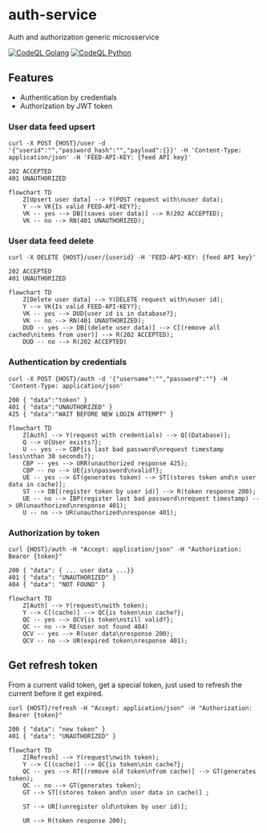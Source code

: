 # auth-service
Auth and authorization generic microsservice

[![CodeQL Golang](https://github.com/guionardo/auth-service/actions/workflows/codeql-analysis-golang.yml/badge.svg)](https://github.com/guionardo/auth-service/actions/workflows/codeql-analysis-golang.yml)
[![CodeQL Python](https://github.com/guionardo/auth-service/actions/workflows/codeql-analysis-python.yml/badge.svg)](https://github.com/guionardo/auth-service/actions/workflows/codeql-analysis-python.yml)

## Features

* Authentication by credentials
* Authorization by JWT token

### User data feed upsert

```curl
curl -X POST {HOST}/user -d '{"userid":"","password_hash":"","payload":{}}' -H 'Content-Type: application/json' -H 'FEED-API-KEY: {feed API key}'

202 ACCEPTED
401 UNAUTHORIZED
```

```mermaid
flowchart TD
    Z[Upsert user data] --> Y(POST request with\nuser data);
    Y --> VK{Is valid FEED-API-KEY?};
    VK -- yes --> DB[(saves user data)] --> R(202 ACCEPTED);
    VK -- no --> RN(401 UNAUTHORIZED);

```

### User data feed delete

```curl
curl -X DELETE {HOST}/user/{userid} -H 'FEED-API-KEY: {feed API key}'

202 ACCEPTED
401 UNAUTHORIZED
```

```mermaid
flowchart TD
    Z[Delete user data] --> Y(DELETE request with\nuser id);
    Y --> VK{Is valid FEED-API-KEY?};
    VK -- yes --> DUD{user id is in database?};
    VK -- no --> RN(401 UNAUTHORIZED);
    DUD -- yes --> DB[(delete user data)] --> C[(remove all cached\nitems from user)] --> R(202 ACCEPTED);
    DUD -- no --> R(202 ACCEPTED)
```

### Authentication by credentials

```curl
curl -X POST {HOST}/auth -d '{"username":"","password":""} -H 'Content-Type: application/json'

200 { "data":"token" }
401 { "data":"UNAUTHORIZED" }
425 { "data":"WAIT BEFORE NEW LOGIN ATTEMPT" }
```

```mermaid
flowchart TD
    Z[Auth] --> Y(request with credentials) --> Q[(Database)];
    Q --> U{User exists?};
    U -- yes --> CBP{is last bad password\nrequest timestamp less\nthan 30 seconds?};
    CBP -- yes --> URR(unauthorized response 425);
    CBP -- no --> UE{is\npassword\nvalid?};
    UE -- yes --> GT(generates token) --> ST[(stores token and\n user data in cache)];
    ST --> DB[(register token by user id)] --> R(token response 200);
    UE -- no --> IBP(register last bad password\nrequest timestamp) --> UR(unauthorized\nresponse 401);
    U -- no --> UR(unauthorized\nresponse 401);    
```

### Authorization by token

```curl
curl {HOST}/auth -H "Accept: application/json" -H "Authorization: Bearer {token}"

200 { "data": { ... user data ...}}
401 { "data": "UNAUTHORIZED" }
404 { "data": "NOT FOUND" }
```

```mermaid
flowchart TD
    Z[Auth] --> Y(request\nwith token);
    Y --> C[(cache)] --> QC{is token\nin cache?};
    QC -- yes --> QCV{is token\nstill valid?};
    QC -- no --> RE(user not found 404)
    QCV -- yes --> R(user data\nresponse 200);
    QCV -- no --> UR(expired token\nresponse 401);
```

## Get refresh token

From a current valid token, get a special token, just used to refresh the current before it get expired.

```curl
curl {HOST}/refresh -H "Accept: application/json" -H "Authorization: Bearer {token}"

200 { "data": "new token" }
401 { "data": "UNAUTHORIZED" }
```

```mermaid
flowchart TD
    Z[Refresh] --> Y(request\nwith token);
    Y --> C[(cache)] --> QC{is token\nin cache?};
    QC -- yes --> RT[(remove old token\nfrom cache)] --> GT(generates token);
    QC -- no --> GT(generates token);
    GT --> ST[(stores token and\n user data in cache)] ;

    ST --> UR[(unregister old\ntoken by user id)];
    
    UR --> R(token response 200);
```
